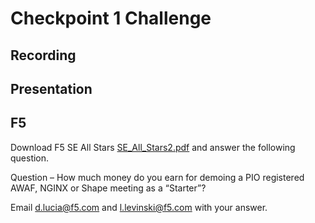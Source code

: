 # Checkpoint 1 Challenge

## Recording



## Presentation



## F5

Download F5 SE All Stars [SE_All_Stars2.pdf](https://github.com/F5ChannelSE/stc/files/6865684/SE_All_Stars2.pdf) and answer the following question. 

Question – How much money do you earn for demoing a PIO registered AWAF, NGINX or Shape meeting as a “Starter”?

Email d.lucia@f5.com and l.levinski@f5.com with your answer.

